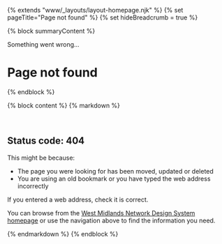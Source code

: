 {% extends "www/_layouts/layout-homepage.njk" %}
{% set pageTitle="Page not found" %}
{% set hideBreadcrumb = true %}

{% block summaryContent %}

<div class="wmnds-col-1 wmnds-p-b-xl wmnds-p-t-xl">
  <p class="emphasised">Something went wrong...</p>
  <h1 id="wmnds-main-content" class="wmnds-m-b-none">Page not found</h1>
</div>
{% endblock %}

{% block content %}
{% markdown %}

<br/>
<div class="wmnds-col-1 wmnds-col-md-3-4 wmnds-col-xl-1-2">

## Status code: 404

This might be because:

- The page you were looking for has been moved, updated or deleted
- You are using an old bookmark or you have typed the web address incorrectly

If you entered a web address, check it is correct.

You can browse from the [West Midlands Network Design System homepage](/) or use the navigation above to find the information you need.

</div>

{% endmarkdown %}
{% endblock %}

